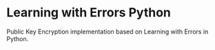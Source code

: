 # Learning with Errors Python
Public Key Encryption implementation based on Learning with Errors in Python.




